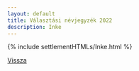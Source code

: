 ```yaml
---
layout: default
title: Választási névjegyzék 2022
description: Inke
---
```


{% include settlementHTMLs/Inke.html %}

[Vissza](../)